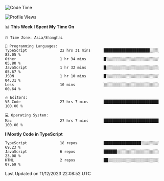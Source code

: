 <!--START_SECTION:waka-->
![Code Time](http://img.shields.io/badge/Code%20Time-5%2C546%20hrs%2015%20mins-blue)

![Profile Views](http://img.shields.io/badge/Profile%20Views-0-blue)

📊 **This Week I Spent My Time On** 

```text
🕑︎ Time Zone: Asia/Shanghai

💬 Programming Languages: 
TypeScript               22 hrs 31 mins      █████████████████████░░░░   83.05 % 
Other                    1 hr 34 mins        █░░░░░░░░░░░░░░░░░░░░░░░░   05.80 % 
JavaScript               1 hr 32 mins        █░░░░░░░░░░░░░░░░░░░░░░░░   05.67 % 
JSON                     1 hr 10 mins        █░░░░░░░░░░░░░░░░░░░░░░░░   04.31 % 
Less                     10 mins             ░░░░░░░░░░░░░░░░░░░░░░░░░   00.64 % 

🔥 Editors: 
VS Code                  27 hrs 7 mins       █████████████████████████   100.00 % 

💻 Operating System: 
Mac                      27 hrs 7 mins       █████████████████████████   100.00 % 
```

**I Mostly Code in TypeScript** 

```text
TypeScript               18 repos            █████████████████░░░░░░░░   69.23 % 
JavaScript               6 repos             ██████░░░░░░░░░░░░░░░░░░░   23.08 % 
HTML                     2 repos             ██░░░░░░░░░░░░░░░░░░░░░░░   07.69 % 
```




 Last Updated on 11/12/2023 22:08:52 UTC
<!--END_SECTION:waka-->
